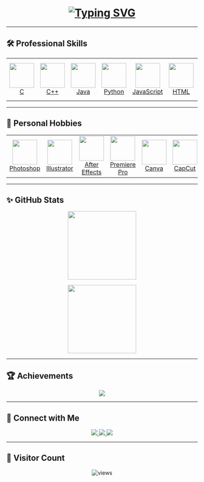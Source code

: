 <!-- Animated Typing Intro -->
<h1 align="center">
  <a href="https://git.io/typing-svg">
    <img src="https://readme-typing-svg.herokuapp.com?size=32&duration=4000&color=00F7FF&center=true&vCenter=true&width=650&lines=Hi+%F0%9F%91%8B%2C+I'm+Lavya+Damania;Aspiring+Software+Developer;Problem+Solver;Tech+Enthusiast" alt="Typing SVG" />
  </a>
</h1>

---

## 🛠️ Professional Skills
<table align="center">
  <tr>
    <td align="center">
      <a href="https://www.cprogramming.com/">
        <img src="https://img.icons8.com/color/96/c-programming.png" width="65"/>
        <br/>C
      </a>
    </td>
    <td align="center">
      <a href="https://isocpp.org/">
        <img src="https://img.icons8.com/color/96/c-plus-plus-logo.png" width="65"/>
        <br/>C++
      </a>
    </td>
    <td align="center">
      <a href="https://www.java.com/">
        <img src="https://img.icons8.com/color/96/java-coffee-cup-logo.png" width="65"/>
        <br/>Java
      </a>
    </td>
    <td align="center">
      <a href="https://www.python.org/">
        <img src="https://img.icons8.com/color/96/python.png" width="65"/>
        <br/>Python
      </a>
    </td>
    <td align="center">
      <a href="https://developer.mozilla.org/en-US/docs/Web/JavaScript">
        <img src="https://img.icons8.com/color/96/javascript.png" width="65"/>
        <br/>JavaScript
      </a>
    </td>
    <td align="center">
      <a href="https://developer.mozilla.org/en-US/docs/Web/HTML">
        <img src="https://img.icons8.com/color/96/html-5.png" width="65"/>
        <br/>HTML
      </a>
    </td>
    <td align="center">
      <a href="https://developer.mozilla.org/en-US/docs/Web/CSS">
        <img src="https://img.icons8.com/color/96/css3.png" width="65"/>
        <br/>CSS
      </a>
    </td>
    <td align="center">
      <a href="https://www.mysql.com/">
        <img src="https://img.icons8.com/color/96/mysql-logo.png" width="65"/>
        <br/>MySQL
      </a>
    </td>
    <td align="center">
      <a href="https://git-scm.com/">
        <img src="https://img.icons8.com/color/96/git.png" width="65"/>
        <br/>Git
      </a>
    </td>
    <td align="center">
      <a href="https://github.com/">
        <img src="https://img.icons8.com/ios-glyphs/96/github.png" width="65"/>
        <br/>GitHub
      </a>
    </td>
    <td align="center">
      <a href="https://code.visualstudio.com/">
        <img src="https://img.icons8.com/color/96/visual-studio-code-2019.png" width="65"/>
        <br/>VS Code
      </a>
    </td>
  </tr>
</table>

---

## 🎨 Personal Hobbies
<table align="center">
  <tr>
    <td align="center">
      <a href="https://www.adobe.com/products/photoshop.html">
        <img src="https://img.icons8.com/color/96/adobe-photoshop.png" width="65"/>
        <br/>Photoshop
      </a>
    </td>
    <td align="center">
      <a href="https://www.adobe.com/products/illustrator.html">
        <img src="https://img.icons8.com/color/96/adobe-illustrator.png" width="65"/>
        <br/>Illustrator
      </a>
    </td>
    <td align="center">
      <a href="https://www.adobe.com/products/aftereffects.html">
        <img src="https://img.icons8.com/color/96/adobe-after-effects.png" width="65"/>
        <br/>After Effects
      </a>
    </td>
    <td align="center">
      <a href="https://www.adobe.com/products/premiere.html">
        <img src="https://img.icons8.com/color/96/adobe-premiere-pro.png" width="65"/>
        <br/>Premiere Pro
      </a>
    </td>
    <td align="center">
      <a href="https://www.canva.com/">
        <img src="https://cdn.worldvectorlogo.com/logos/canva-1.svg" width="65"/>
        <br/>Canva
      </a>
    </td>
    <td align="center">
      <a href="https://www.capcut.com/">
        <img src="https://upload.wikimedia.org/wikipedia/commons/6/69/CapCut_Logo.png" width="65"/>
        <br/>CapCut
      </a>
    </td>
  </tr>
</table>

---

## ✨ GitHub Stats
<p align="center">
  <img src="https://github-readme-stats.vercel.app/api?username=lavyadamania&show_icons=true&theme=react&hide_border=true&bg_color=0D1117&title_color=00F7FF&icon_color=00F7FF" height="180em" />
</p>
<p align="center">
  <img src="https://github-readme-streak-stats.herokuapp.com/?user=lavyadamania&theme=react&hide_border=true&background=0D1117&ring=00F7FF&fire=00F7FF" height="180em" />
</p>

---

## 🏆 Achievements
<p align="center">
  <img src="https://github-profile-trophy.vercel.app/?username=lavyadamania&theme=algolia&margin-w=15&margin-h=15&no-frame=true" />
</p>

---

## 🔗 Connect with Me
<p align="center">
  <a href="https://www.linkedin.com/in/lavya-damania-6778472a7/" target="_blank">
    <img src="https://img.shields.io/badge/LinkedIn-0A66C2?style=for-the-badge&logo=linkedin&logoColor=white" />
  </a>
  <a href="https://www.instagram.com/lavya_damania_/" target="_blank">
    <img src="https://img.shields.io/badge/Instagram-E4405F?style=for-the-badge&logo=instagram&logoColor=white" />
  </a>
  <a href="mailto:lavyadamania@gmail.com">
    <img src="https://img.shields.io/badge/Email-D14836?style=for-the-badge&logo=gmail&logoColor=white" />
  </a>
</p>

---

## 👀 Visitor Count
<p align="center">
  <img src="https://komarev.com/ghpvc/?username=lavyadamania&label=Profile%20Views&color=00F7FF&style=for-the-badge" alt="views"/>
</p>



